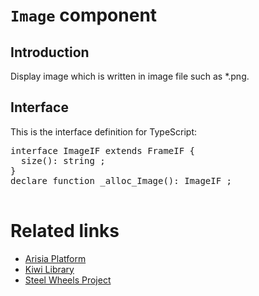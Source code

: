 # `Image` component

## Introduction
Display image which is written in image file such as *.png.

## Interface

This is the interface definition for TypeScript:
<pre>
interface ImageIF extends FrameIF {
  size(): string ;
}
declare function _alloc_Image(): ImageIF ;

</pre>

# Related links
* [Arisia Platform](https://gitlab.com/steewheels/arisia/-/blob/main/README.md)
* [Kiwi Library](https://gitlab.com/steewheels/kiwiscript/-/blob/main/KiwiLibrary/Document/Library.md)
* [Steel Wheels Project](https://gitlab.com/steewheels/project/-/blob/main/README.md)



